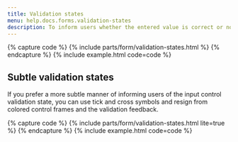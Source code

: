 ```yaml
---
title: Validation states
menu: help.docs.forms.validation-states
description: To inform users whether the entered value is correct or not, use either of the validation states. Thanks to that, users will immediately know which form elements they need to correct and, if the state displays as invalid, why the value is incorrect.
---
```


{% capture code %}
{% include parts/form/validation-states.html %}
{% endcapture %}
{% include example.html code=code %}


## Subtle validation states

If you prefer a more subtle manner of informing users of the input control validation state, you can use tick and cross symbols and resign from colored control frames and the validation feedback.

{% capture code %}
{% include parts/form/validation-states.html lite=true %}
{% endcapture %}
{% include example.html code=code %}